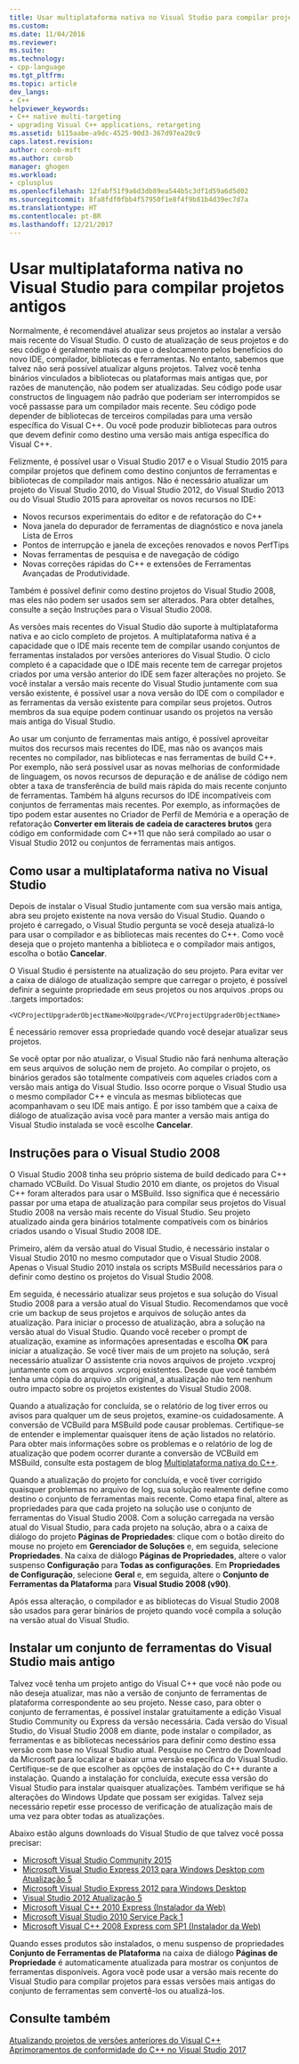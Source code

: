 ```yaml
---
title: Usar multiplataforma nativa no Visual Studio para compilar projetos antigos | Microsoft Docs
ms.custom: 
ms.date: 11/04/2016
ms.reviewer: 
ms.suite: 
ms.technology:
- cpp-language
ms.tgt_pltfrm: 
ms.topic: article
dev_langs:
- C++
helpviewer_keywords:
- C++ native multi-targeting
- upgrading Visual C++ applications, retargeting
ms.assetid: b115aabe-a9dc-4525-90d3-367d97ea20c9
caps.latest.revision: 
author: corob-msft
ms.author: corob
manager: ghogen
ms.workload:
- cplusplus
ms.openlocfilehash: 12fabf51f9a6d3db89ea544b5c3df1d59a6d5d02
ms.sourcegitcommit: 8fa8fdf0fbb4f57950f1e8f4f9b81b4d39ec7d7a
ms.translationtype: HT
ms.contentlocale: pt-BR
ms.lasthandoff: 12/21/2017
---
```

# <a name="use-native-multi-targeting-in-visual-studio-to-build-old-projects"></a>Usar multiplataforma nativa no Visual Studio para compilar projetos antigos

Normalmente, é recomendável atualizar seus projetos ao instalar a versão mais recente do Visual Studio. O custo de atualização de seus projetos e do seu código é geralmente mais do que o deslocamento pelos benefícios do novo IDE, compilador, bibliotecas e ferramentas. No entanto, sabemos que talvez não será possível atualizar alguns projetos. Talvez você tenha binários vinculados a bibliotecas ou plataformas mais antigas que, por razões de manutenção, não podem ser atualizadas. Seu código pode usar constructos de linguagem não padrão que poderiam ser interrompidos se você passasse para um compilador mais recente. Seu código pode depender de bibliotecas de terceiros compiladas para uma versão específica do Visual C++. Ou você pode produzir bibliotecas para outros que devem definir como destino uma versão mais antiga específica do Visual C++.

Felizmente, é possível usar o Visual Studio 2017 e o Visual Studio 2015 para compilar projetos que definem como destino conjuntos de ferramentas e bibliotecas de compilador mais antigos. Não é necessário atualizar um projeto do Visual Studio 2010, do Visual Studio 2012, do Visual Studio 2013 ou do Visual Studio 2015 para aproveitar os novos recursos no IDE:

 - Novos recursos experimentais do editor e de refatoração do C++
 - Nova janela do depurador de ferramentas de diagnóstico e nova janela Lista de Erros
 - Pontos de interrupção e janela de exceções renovados e novos PerfTips
 - Novas ferramentas de pesquisa e de navegação de código
 - Novas correções rápidas do C++ e extensões de Ferramentas Avançadas de Produtividade.

Também é possível definir como destino projetos do Visual Studio 2008, mas eles não podem ser usados sem ser alterados. Para obter detalhes, consulte a seção Instruções para o Visual Studio 2008.

As versões mais recentes do Visual Studio dão suporte à multiplataforma nativa e ao ciclo completo de projetos. A multiplataforma nativa é a capacidade que o IDE mais recente tem de compilar usando conjuntos de ferramentas instalados por versões anteriores do Visual Studio. O ciclo completo é a capacidade que o IDE mais recente tem de carregar projetos criados por uma versão anterior do IDE sem fazer alterações no projeto. Se você instalar a versão mais recente do Visual Studio juntamente com sua versão existente, é possível usar a nova versão do IDE com o compilador e as ferramentas da versão existente para compilar seus projetos. Outros membros da sua equipe podem continuar usando os projetos na versão mais antiga do Visual Studio.

Ao usar um conjunto de ferramentas mais antigo, é possível aproveitar muitos dos recursos mais recentes do IDE, mas não os avanços mais recentes no compilador, nas bibliotecas e nas ferramentas de build C++. Por exemplo, não será possível usar as novas melhorias de conformidade de linguagem, os novos recursos de depuração e de análise de código nem obter a taxa de transferência de build mais rápida do mais recente conjunto de ferramentas. Também há alguns recursos do IDE incompatíveis com conjuntos de ferramentas mais recentes. Por exemplo, as informações de tipo podem estar ausentes no Criador de Perfil de Memória e a operação de refatoração **Converter em literais de cadeia de caracteres brutos** gera código em conformidade com C++11 que não será compilado ao usar o Visual Studio 2012 ou conjuntos de ferramentas mais antigos.

## <a name="how-to-use-native-multi-targeting-in-visual-studio"></a>Como usar a multiplataforma nativa no Visual Studio

Depois de instalar o Visual Studio juntamente com sua versão mais antiga, abra seu projeto existente na nova versão do Visual Studio. Quando o projeto é carregado, o Visual Studio pergunta se você deseja atualizá-lo para usar o compilador e as bibliotecas mais recentes do C++. Como você deseja que o projeto mantenha a biblioteca e o compilador mais antigos, escolha o botão **Cancelar**.

O Visual Studio é persistente na atualização do seu projeto. Para evitar ver a caixa de diálogo de atualização sempre que carregar o projeto, é possível definir a seguinte propriedade em seus projetos ou nos arquivos .props ou .targets importados:

`<VCProjectUpgraderObjectName>NoUpgrade</VCProjectUpgraderObjectName>`

É necessário remover essa propriedade quando você desejar atualizar seus projetos.

Se você optar por não atualizar, o Visual Studio não fará nenhuma alteração em seus arquivos de solução nem de projeto. Ao compilar o projeto, os binários gerados são totalmente compatíveis com aqueles criados com a versão mais antiga do Visual Studio. Isso ocorre porque o Visual Studio usa o mesmo compilador C++ e vincula as mesmas bibliotecas que acompanhavam o seu IDE mais antigo. É por isso também que a caixa de diálogo de atualização avisa você para manter a versão mais antiga do Visual Studio instalada se você escolhe **Cancelar**.

## <a name="instructions-for-visual-studio-2008"></a>Instruções para o Visual Studio 2008  
  
O Visual Studio 2008 tinha seu próprio sistema de build dedicado para C++ chamado VCBuild. Do Visual Studio 2010 em diante, os projetos do Visual C++ foram alterados para usar o MSBuild. Isso significa que é necessário passar por uma etapa de atualização para compilar seus projetos do Visual Studio 2008 na versão mais recente do Visual Studio. Seu projeto atualizado ainda gera binários totalmente compatíveis com os binários criados usando o Visual Studio 2008 IDE.

Primeiro, além da versão atual do Visual Studio, é necessário instalar o Visual Studio 2010 no mesmo computador que o Visual Studio 2008. Apenas o Visual Studio 2010 instala os scripts MSBuild necessários para o definir como destino os projetos do Visual Studio 2008. 

Em seguida, é necessário atualizar seus projetos e sua solução do Visual Studio 2008 para a versão atual do Visual Studio. Recomendamos que você crie um backup de seus projetos e arquivos de solução antes da atualização. Para iniciar o processo de atualização, abra a solução na versão atual do Visual Studio. Quando você receber o prompt de atualização, examine as informações apresentadas e escolha **OK** para iniciar a atualização. Se você tiver mais de um projeto na solução, será necessário atualizar O assistente cria novos arquivos de projeto .vcxproj juntamente com os arquivos .vcproj existentes. Desde que você também tenha uma cópia do arquivo .sln original, a atualização não tem nenhum outro impacto sobre os projetos existentes do Visual Studio 2008.

Quando a atualização for concluída, se o relatório de log tiver erros ou avisos para qualquer um de seus projetos, examine-os cuidadosamente. A conversão de VCBuild para MSBuild pode causar problemas. Certifique-se de entender e implementar quaisquer itens de ação listados no relatório. Para obter mais informações sobre os problemas e o relatório de log de atualização que podem ocorrer durante a conversão de VCBuild em MSBuild, consulte esta postagem de blog [Multiplataforma nativa do C++](https://blogs.msdn.microsoft.com/vcblog/2009/12/08/c-native-multi-targeting/).

Quando a atualização do projeto for concluída, e você tiver corrigido quaisquer problemas no arquivo de log, sua solução realmente define como destino o conjunto de ferramentas mais recente. Como etapa final, altere as propriedades para que cada projeto na solução use o conjunto de ferramentas do Visual Studio 2008. Com a solução carregada na versão atual do Visual Studio, para cada projeto na solução, abra o a caixa de diálogo do projeto **Páginas de Propriedades**: clique com o botão direito do mouse no projeto em **Gerenciador de Soluções** e, em seguida, selecione **Propriedades**. Na caixa de diálogo **Páginas de Propriedades**, altere o valor suspenso **Configuração** para **Todas as configurações**. Em **Propriedades de Configuração**, selecione **Geral** e, em seguida, altere o **Conjunto de Ferramentas da Plataforma** para **Visual Studio 2008 (v90)**.

Após essa alteração, o compilador e as bibliotecas do Visual Studio 2008 são usados para gerar binários de projeto quando você compila a solução na versão atual do Visual Studio.

## <a name="install-an-older-visual-studio-toolset"></a>Instalar um conjunto de ferramentas do Visual Studio mais antigo

Talvez você tenha um projeto antigo do Visual C++ que você não pode ou não deseja atualizar, mas não a versão de conjunto de ferramentas de plataforma correspondente ao seu projeto. Nesse caso, para obter o conjunto de ferramentas, é possível instalar gratuitamente a edição Visual Studio Community ou Express da versão necessária. Cada versão do Visual Studio, do Visual Studio 2008 em diante, pode instalar o compilador, as ferramentas e as bibliotecas necessários para definir como destino essa versão com base no Visual Studio atual. Pesquise no Centro de Download da Microsoft para localizar e baixar uma versão específica do Visual Studio. Certifique-se de que escolher as opções de instalação do C++ durante a instalação. Quando a instalação for concluída, execute essa versão do Visual Studio para instalar quaisquer atualizações. Também verifique se há alterações do Windows Update que possam ser exigidas. Talvez seja necessário repetir esse processo de verificação de atualização mais de uma vez para obter todas as atualizações.

Abaixo estão alguns downloads do Visual Studio de que talvez você possa precisar:

  - [Microsoft Visual Studio Community 2015](https://www.microsoft.com/en-us/download/details.aspx?id=48146)  
  - [Microsoft Visual Studio Express 2013 para Windows Desktop com Atualização 5](https://www.microsoft.com/en-us/download/details.aspx?id=48131)  
  - [Microsoft Visual Studio Express 2012 para Windows Desktop](https://www.microsoft.com/en-us/download/details.aspx?id=34673)  
  - [Visual Studio 2012 Atualização 5](https://www.microsoft.com/en-us/download/details.aspx?id=34673)  
  - [Microsoft Visual C++ 2010 Express (Instalador da Web)](https://download.microsoft.com/download/1/D/9/1D9A6C0E-FC89-43EE-9658-B9F0E3A76983/vc_web.exe)  
  - [Microsoft Visual Studio 2010 Service Pack 1](https://www.microsoft.com/en-us/download/details.aspx?id=23691)  
  - [Microsoft Visual C++ 2008 Express com SP1 (Instalador da Web)](https://go.microsoft.com/?linkid=7729279)  

Quando esses produtos são instalados, o menu suspenso de propriedades **Conjunto de Ferramentas de Plataforma** na caixa de diálogo **Páginas de Propriedade** é automaticamente atualizada para mostrar os conjuntos de ferramentas disponíveis. Agora você pode usar a versão mais recente do Visual Studio para compilar projetos para essas versões mais antigas do conjunto de ferramentas sem convertê-los ou atualizá-los.

## <a name="see-also"></a>Consulte também

[Atualizando projetos de versões anteriores do Visual C++](upgrading-projects-from-earlier-versions-of-visual-cpp.md)  
[Aprimoramentos de conformidade do C++ no Visual Studio 2017](../cpp-conformance-improvements-2017.md)  
